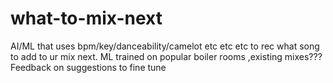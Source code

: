 # what-to-mix-next
AI/ML that uses bpm/key/danceability/camelot etc etc etc to rec what song to add to ur mix next. ML trained on popular boiler rooms ,existing mixes??? Feedback on suggestions to fine tune
